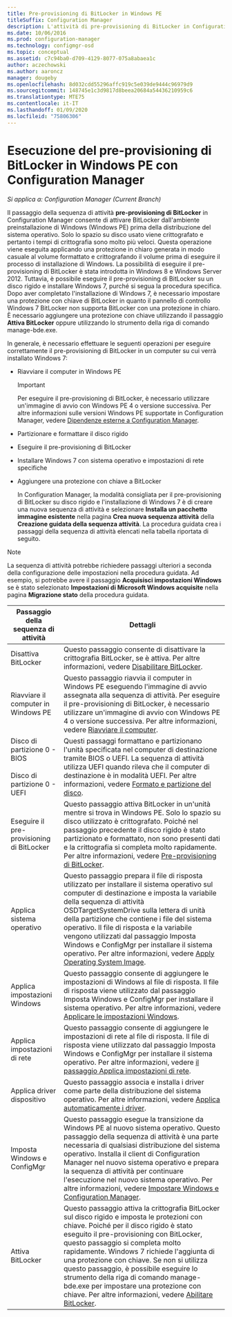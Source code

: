 ```yaml
---
title: Pre-provisioning di BitLocker in Windows PE
titleSuffix: Configuration Manager
description: L'attività di pre-provisioning di BitLocker in Configuration Manager attiva BitLocker dall'ambiente preinstallazione di Windows prima della distribuzione del sistema operativo.
ms.date: 10/06/2016
ms.prod: configuration-manager
ms.technology: configmgr-osd
ms.topic: conceptual
ms.assetid: c7c94ba0-d709-4129-8077-075a8abaea1c
author: aczechowski
ms.author: aaroncz
manager: dougeby
ms.openlocfilehash: 8d032cdd55296affc919c5e039de9444c96979d9
ms.sourcegitcommit: 148745e1c3d9817d8beea20684a54436210959c6
ms.translationtype: MTE75
ms.contentlocale: it-IT
ms.lasthandoff: 01/09/2020
ms.locfileid: "75806306"
---
```

# <a name="preprovision-bitlocker-in-windows-pe-with-configuration-manager"></a>Esecuzione del pre-provisioning di BitLocker in Windows PE con Configuration Manager

*Si applica a: Configuration Manager (Current Branch)*

Il passaggio della sequenza di attività **pre-provisioning di BitLocker** in Configuration Manager consente di attivare BitLocker dall'ambiente preinstallazione di Windows (Windows PE) prima della distribuzione del sistema operativo. Solo lo spazio su disco usato viene crittografato e pertanto i tempi di crittografia sono molto più veloci. Questa operazione viene eseguita applicando una protezione in chiaro generata in modo casuale al volume formattato e crittografando il volume prima di eseguire il processo di installazione di Windows. La possibilità di eseguire il pre-provisioning di BitLocker è stata introdotta in Windows 8 e Windows Server 2012. Tuttavia, è possibile eseguire il pre-provisioning di BitLocker su un disco rigido e installare Windows 7, purché si segua la procedura specifica. Dopo aver completato l'installazione di Windows 7, è necessario impostare una protezione con chiave di BitLocker in quanto il pannello di controllo Windows 7 BitLocker non supporta BitLocker con una protezione in chiaro. È necessario aggiungere una protezione con chiave utilizzando il passaggio **Attiva BitLocker** oppure utilizzando lo strumento della riga di comando manage-bde.exe.  

 In generale, è necessario effettuare le seguenti operazioni per eseguire correttamente il pre-provisioning di BitLocker in un computer su cui verrà installato Windows 7:  

- Riavviare il computer in Windows PE  

  > [!IMPORTANT]  
  >  Per eseguire il pre-provisioning di BitLocker, è necessario utilizzare un'immagine di avvio con Windows PE 4 o versione successiva. Per altre informazioni sulle versioni Windows PE supportate in Configuration Manager, vedere [Dipendenze esterne a Configuration Manager](../plan-design/infrastructure-requirements-for-operating-system-deployment.md#BKMK_ExternalDependencies).  

- Partizionare e formattare il disco rigido  

- Eseguire il pre-provisioning di BitLocker  

- Installare Windows 7 con sistema operativo e impostazioni di rete specifiche  

- Aggiungere una protezione con chiave a BitLocker  

  In Configuration Manager, la modalità consigliata per il pre-provisioning di BitLocker su disco rigido e l'installazione di Windows 7 è di creare una nuova sequenza di attività e selezionare **Installa un pacchetto immagine esistente** nella pagina **Crea nuova sequenza attività** della **Creazione guidata della sequenza attività**. La procedura guidata crea i passaggi della sequenza di attività elencati nella tabella riportata di seguito.  

> [!NOTE]  
>  La sequenza di attività potrebbe richiedere passaggi ulteriori a seconda della configurazione delle impostazioni nella procedura guidata. Ad esempio, si potrebbe avere il passaggio **Acquisisci impostazioni Windows** se è stato selezionato **Impostazioni di Microsoft Windows acquisite** nella pagina **Migrazione stato** della procedura guidata.  

|Passaggio della sequenza di attività|Dettagli|  
|------------------------|-------------|  
|Disattiva BitLocker|Questo passaggio consente di disattivare la crittografia BitLocker, se è attiva. Per altre informazioni, vedere [Disabilitare BitLocker](../understand/task-sequence-steps.md#BKMK_DisableBitLocker).|  
|Riavviare il computer in Windows PE|Questo passaggio riavvia il computer in Windows PE eseguendo l'immagine di avvio assegnata alla sequenza di attività. Per eseguire il pre-provisioning di BitLocker, è necessario utilizzare un'immagine di avvio con Windows PE 4 o versione successiva. Per altre informazioni, vedere [Riavviare il computer](../understand/task-sequence-steps.md#BKMK_RestartComputer).|  
|Disco di partizione 0 - BIOS<br /><br /> Disco di partizione 0 - UEFI|Questi passaggi formattano e partizionano l'unità specificata nel computer di destinazione tramite BIOS o UEFI. La sequenza di attività utilizza UEFI quando rileva che il computer di destinazione è in modalità UEFI. Per altre informazioni, vedere [Formato e partizione del disco](../understand/task-sequence-steps.md#BKMK_FormatandPartitionDisk).|  
|Eseguire il pre-provisioning di BitLocker|Questo passaggio attiva BitLocker in un'unità mentre si trova in Windows PE. Solo lo spazio su disco utilizzato è crittografato. Poiché nel passaggio precedente il disco rigido è stato partizionato e formattato, non sono presenti dati e la crittografia si completa molto rapidamente. Per altre informazioni, vedere [Pre-provisioning di BitLocker](../understand/task-sequence-steps.md#BKMK_PreProvisionBitLocker).|  
|Applica sistema operativo|Questo passaggio prepara il file di risposta utilizzato per installare il sistema operativo sul computer di destinazione e imposta la variabile della sequenza di attività OSDTargetSystemDrive sulla lettera di unità della partizione che contiene i file del sistema operativo. Il file di risposta e la variabile vengono utilizzati dal passaggio Imposta Windows e ConfigMgr per installare il sistema operativo. Per altre informazioni, vedere [Apply Operating System Image](../understand/task-sequence-steps.md#BKMK_ApplyOperatingSystemImage).|  
|Applica impostazioni Windows|Questo passaggio consente di aggiungere le impostazioni di Windows al file di risposta. Il file di risposta viene utilizzato dal passaggio Imposta Windows e ConfigMgr per installare il sistema operativo. Per altre informazioni, vedere [Applicare le impostazioni Windows](../understand/task-sequence-steps.md#BKMK_ApplyWindowsSettings).|  
|Applica impostazioni di rete|Questo passaggio consente di aggiungere le impostazioni di rete al file di risposta. Il file di risposta viene utilizzato dal passaggio Imposta Windows e ConfigMgr per installare il sistema operativo. Per altre informazioni, vedere [il passaggio Applica impostazioni di rete](../understand/task-sequence-steps.md#BKMK_ApplyNetworkSettings).|  
|Applica driver dispositivo|Questo passaggio associa e installa i driver come parte della distribuzione del sistema operativo. Per altre informazioni, vedere [Applica automaticamente i driver](../understand/task-sequence-steps.md#BKMK_AutoApplyDrivers).|  
|Imposta Windows e ConfigMgr|Questo passaggio esegue la transizione da Windows PE al nuovo sistema operativo. Questo passaggio della sequenza di attività è una parte necessaria di qualsiasi distribuzione del sistema operativo. Installa il client di Configuration Manager nel nuovo sistema operativo e prepara la sequenza di attività per continuare l'esecuzione nel nuovo sistema operativo. Per altre informazioni, vedere [Impostare Windows e Configuration Manager](../understand/task-sequence-steps.md#BKMK_SetupWindowsandConfigMgr).|  
|Attiva BitLocker|Questo passaggio attiva la crittografia BitLocker sul disco rigido e imposta le protezioni con chiave. Poiché per il disco rigido è stato eseguito il pre-provisioning con BitLocker, questo passaggio si completa molto rapidamente. Windows 7 richiede l'aggiunta di una protezione con chiave. Se non si utilizza questo passaggio, è possibile eseguire lo strumento della riga di comando manage-bde.exe per impostare una protezione con chiave. Per altre informazioni, vedere [Abilitare BitLocker](../understand/task-sequence-steps.md#BKMK_EnableBitLocker).|  
